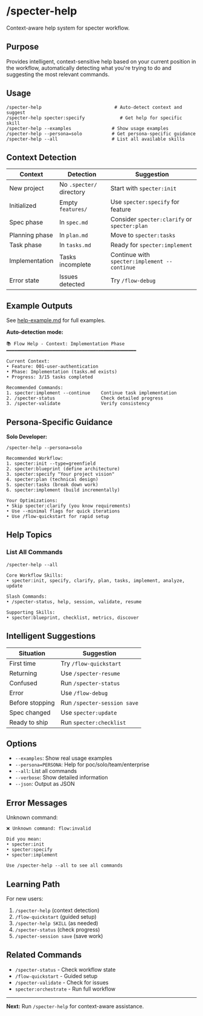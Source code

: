 # /specter-help

Context-aware help system for specter workflow.

## Purpose

Provides intelligent, context-sensitive help based on your current position in the workflow, automatically detecting what you're trying to do and suggesting the most relevant commands.

## Usage

```
/specter-help                           # Auto-detect context and suggest
/specter-help specter:specify             # Get help for specific skill
/specter-help --examples               # Show usage examples
/specter-help --persona=solo           # Get persona-specific guidance
/specter-help --all                    # List all available skills
```

## Context Detection

| Context | Detection | Suggestion |
|---------|-----------|------------|
| New project | No `.specter/` directory | Start with `specter:init` |
| Initialized | Empty `features/` | Use `specter:specify` for feature |
| Spec phase | In `spec.md` | Consider `specter:clarify` or `specter:plan` |
| Planning phase | In `plan.md` | Move to `specter:tasks` |
| Task phase | In `tasks.md` | Ready for `specter:implement` |
| Implementation | Tasks incomplete | Continue with `specter:implement --continue` |
| Error state | Issues detected | Try `/flow-debug` |

## Example Outputs

See [help-example.md](./examples/help-example.md) for full examples.

**Auto-detection mode:**
```
📚 Flow Help - Context: Implementation Phase
━━━━━━━━━━━━━━━━━━━━━━━━━━━━━━━━━━━━━━━━━━━━━━━━

Current Context:
• Feature: 001-user-authentication
• Phase: Implementation (tasks.md exists)
• Progress: 3/15 tasks completed

Recommended Commands:
1. specter:implement --continue    Continue task implementation
2. /specter-status                 Check detailed progress
3. /specter-validate               Verify consistency
```

## Persona-Specific Guidance

**Solo Developer:**
```
/specter-help --persona=solo

Recommended Workflow:
1. specter:init --type=greenfield
2. specter:blueprint (define architecture)
3. specter:specify "Your project vision"
4. specter:plan (technical design)
5. specter:tasks (break down work)
6. specter:implement (build incrementally)

Your Optimizations:
• Skip specter:clarify (you know requirements)
• Use --minimal flags for quick iterations
• Use /flow-quickstart for rapid setup
```

## Help Topics

### List All Commands
```
/specter-help --all

Core Workflow Skills:
• specter:init, specify, clarify, plan, tasks, implement, analyze, update

Slash Commands:
• /specter-status, help, session, validate, resume

Supporting Skills:
• specter:blueprint, checklist, metrics, discover
```

## Intelligent Suggestions

| Situation | Suggestion |
|-----------|------------|
| First time | Try `/flow-quickstart` |
| Returning | Use `/specter-resume` |
| Confused | Run `/specter-status` |
| Error | Use `/flow-debug` |
| Before stopping | Run `/specter-session save` |
| Spec changed | Use `specter:update` |
| Ready to ship | Run `specter:checklist` |

## Options

- `--examples`: Show real usage examples
- `--persona=PERSONA`: Help for poc/solo/team/enterprise
- `--all`: List all commands
- `--verbose`: Show detailed information
- `--json`: Output as JSON

## Error Messages

Unknown command:
```
❌ Unknown command: flow:invalid

Did you mean:
• specter:init
• specter:specify
• specter:implement

Use /specter-help --all to see all commands
```

## Learning Path

For new users:
1. `/specter-help` (context detection)
2. `/flow-quickstart` (guided setup)
3. `/specter-help SKILL` (as needed)
4. `/specter-status` (check progress)
5. `/specter-session save` (save work)

## Related Commands

- `/specter-status` - Check workflow state
- `/flow-quickstart` - Guided setup
- `/specter-validate` - Check for issues
- `specter:orchestrate` - Run full workflow

---

**Next:** Run `/specter-help` for context-aware assistance.
